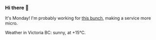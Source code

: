 ### Hi there :wave:

It's Monday! I'm probably working for [this bunch](https://github.com/kohofinancial), making a service more micro.

Weather in Victoria BC: sunny, at +15°C.
